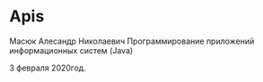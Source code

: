 # Apis
Масюк Алесандр Николаевич
Программирование приложений информационных систем (Java)

3 февраля 2020год.
